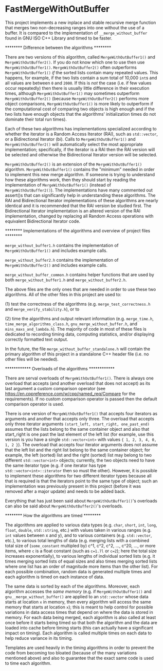 # FastMergeWithOutBuffer
This project implements a new inplace and stable recursive merge function that merges two non-decreasing ranges into one without the use of a buffer. It is compared to the implementation of `__merge_without_buffer` found in GNU ISO C++ Library and timed to be faster. 



******** Difference between the algorithms ********

There are two versions of this algorithm, called `MergeWithOutBuffer1()` and `MergeWithOutBuffer2()`. If you do not know which one to use then use `MergeWithOutBuffer1()`. 
`MergeWithOutBuffer2()` often outperforms `MergeWithOutBuffer1()` *if* the sorted lists contain many repeated values. This happens, for example, if the two lists contain a sum total of 10,000 `int`s and all values are between `0` and `2000`. If this is _not_ the case (i.e. if few values occur repeatedly) then there is usually little difference in their execution times, although `MergeWithOutBuffer1()` may sometimes outperform `MergeWithOutBuffer2()` (because `MergeWithOutBuffer2()` performs more object comparisons, `MergeWithOutBuffer1()` is more likely to outperform if the computational cost of comparing two objects is high enough and if the two lists have enough objects that the algorithms' initialization times do not dominate their total run times). 

Each of these two algorithms has implementations specialized according to whether the iterator is a Random Access Iterator (RAI), such as `std::vector`, or a Bidirectional Iterator (bi). Calls to `MergeWithOutBuffer1()` and `MergeWithOutBuffer2()` will automatically select the most appropriate implementation; specifically, if the iterator is a RAI then the RAI version will be selected and otherwise the Bidirectional Iterator version will be selected. 

`MergeWithOutBuffer2()` is an extension of the `MergeWithOutBuffer1()` algorithm. `MergeWithOutBuffer1()` contains the "minimum" needed in order to implement this new merge algorithm. If someone is trying to understand how these algorithms work, then they should start by reading the implementation of `MergeWithOutBuffer1()` (instead of `MergeWithOutBuffer2()`). The implementations have many commented out assert()s that can significantly help in understanding these algorithms. The RAI and Bidirectional Iterator implementations of these algorithms are nearly identical and it is recommended that the RAI version be studied first. The Bidirectional Iterator implementation is an altered version of the RAI implementation, changed by replacing all Random Access operations with equivalent Bidirectional Iterator code. 



******** Implementations of the algorithms and overview of project files ********

`merge_without_buffer1.h`       contains the implementation of `MergeWithOutBuffer1()` and includes example calls.

`merge_without_buffer2.h`       contains the implementation of `MergeWithOutBuffer2()` and includes example calls.

`merge_without_buffer_common.h` contains helper functions that are used by both `merge_without_buffer1.h` and `merge_without_buffer2.h`.

The above files are the only ones that are needed in order to use these two algorithms. 
All of the other files in this project are used to: 

(1) test the correctness of the algorithms (e.g. `merge_test_correctness.h` and `merge_verify_stability.h`), or to 

(2) time the algorithms and output relevant information (e.g. `merge_time.h`, `time_merge_algorithms_class.h`, `gnu_merge_without_buffer.h`, and `mins_maxs_and_lambda.h`). The majority of code in most of these files is dedicated to recording timing data, computing statistics, and/or displaying correctly formatted text output.

In the future, the file `merge_without_buffer_standalone.h` will contain the primary algorithm of this project in a standalone C++ header file (i.e. no other files will be needed). 

************ Overloads of the algorithms ************

There are serval overloads of `MergeWithOutBuffer1()`. There is always one overload that accepts (and another overload that does not accept) as its last argument a custom comparison operator (see https://en.cppreference.com/w/cpp/named_req/Compare for the requirements). If no custom comparison operator is passed then the default comparison operator is used. 

There is one version of `MergeWithOutBuffer1()` that accepts four iterators as arguments and another that accepts only three. The overload that accepts only three iterator arguments `(start_left, start_right, one_past_end)` assumes that the lists belong to the same container object and also that start_right is one past the last element of the left list (for example, use this version is you have a single `std::vector<int>` with values `{ 1, 2, 3, 4, 0, 1, 2 }`). The overload that accepts four iterator arguments does not assume that the left list and the right list belong to the same container object; for example, the left (sorted) list and the right (sorted) list may belong to two different `std::vector<int>` objects; currently, the two objects need to have the same iterator type (e.g. if one iterator has type `std::vector<int>::iterator` then so must the other). 
However, it is possible to implement these algorithms for two different iterator types because all that is required is that the iterators point to the same type of object; such an implementation was previously present in this project (before it was removed after a major update) and needs to be added back. 

Everything that has just been said about `MergeWithOutBuffer1()`'s overloads can also be said about `MergeWithOutBuffer2()`'s overloads. 



******** How the algorithms are timed ********

The algorithms are applied to various data types (e.g. `char`, `short`, `int`, `long`, `float`, `double`, `std::string`, etc.) with values taken in various ranges (e.g. `int` values between x and y), and to various containers (e.g. `std::vector`, etc.), to various total lengths of data (e.g. merging lists with a combined total size of (`some_constant` multipled by) c^1, c^2, c^2, ..., c^20, ..., or more items, where `c` is a float constant (such as `c=1.7l` or `c=2`); here the total size increases exponentially), to various lengths of individual sorted lists (e.g. it times merging sorted lists of equal sizes and also times merging sorted lists where one list has an order of magnitude more items than the other list). For each possible combination, random data is generated multiple times and each aglorithm is timed on each instance of data. 

The same data is sorted by each of the algorithms. Moreover, each algorithm accesses the _same memory_ (e.g. if `MergeWithOutBuffer1()` and `gnu__merge_without_buffer()` are applied to an `std::vector` whose data starts at location `x` in memory, then every algorithm will access the same memory that starts at location `x`); this is meant to help control for possible variations in data access times that depend on where the data is stored in memory. For each data being merged, each algorithm is also called at least once before it starts being timed so that both the algorithm and the data are loaded into cache before timing starts (this can actually have a significant impact on timing). Each algorithm is called multiple times on each data to help reduce variance in its timing. 

Templates are used heavily in the timing algorithms in order to prevent the code from becoming too bloated (because of the many variations mentioned above) and also to guarantee that the exact same code is used to time each algorithm. 
